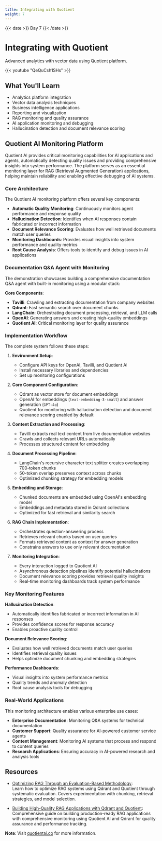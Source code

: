 ```yaml
---
title: Integrating with Quotient
weight: 7
---
```


{{< date >}} Day 7 {{< /date >}}

# Integrating with Quotient

Advanced analytics with vector data using Quotient platform.

{{< youtube "QeQuCsh1SHs" >}}

## What You'll Learn

- Analytics platform integration
- Vector data analysis techniques
- Business intelligence applications
- Reporting and visualization
- RAG monitoring and quality assurance
- AI application monitoring and debugging
- Hallucination detection and document relevance scoring

## Quotient AI Monitoring Platform

Quotient AI provides critical monitoring capabilities for AI applications and agents, automatically detecting quality issues and providing comprehensive insights into system performance. The platform serves as an essential monitoring layer for RAG (Retrieval Augmented Generation) applications, helping maintain reliability and enabling effective debugging of AI systems.

### Core Architecture

The Quotient AI monitoring platform offers several key components:

- **Automatic Quality Monitoring**: Continuously monitors agent performance and response quality
- **Hallucination Detection**: Identifies when AI responses contain fabricated or incorrect information
- **Document Relevance Scoring**: Evaluates how well retrieved documents match user queries
- **Monitoring Dashboards**: Provides visual insights into system performance and quality metrics
- **Root Cause Analysis**: Offers tools to identify and debug issues in AI applications

### Documentation Q&A Agent with Monitoring

The demonstration showcases building a comprehensive documentation Q&A agent with built-in monitoring using a modular stack:

**Core Components**:
- **Tavilli**: Crawling and extracting documentation from company websites
- **Qdrant**: Fast semantic search over document chunks
- **LangChain**: Orchestrating document processing, retrieval, and LLM calls
- **OpenAI**: Generating answers and creating high-quality embeddings
- **Quotient AI**: Critical monitoring layer for quality assurance

### Implementation Workflow

The complete system follows these steps:

1. **Environment Setup**:
   - Configure API keys for OpenAI, Tavilli, and Quotient AI
   - Install necessary libraries and dependencies
   - Set up monitoring configurations

2. **Core Component Configuration**:
   - Qdrant as vector store for document embeddings
   - OpenAI for embeddings (`text-embedding-3-small`) and answer generation (`GPT-4o`)
   - Quotient for monitoring with hallucination detection and document relevance scoring enabled by default

3. **Content Extraction and Processing**:
   - Tavilli extracts real text content from live documentation websites
   - Crawls and collects relevant URLs automatically
   - Processes structured content for embedding

4. **Document Processing Pipeline**:
   - LangChain's recursive character text splitter creates overlapping 700-token chunks
   - 50-token overlap preserves context across chunks
   - Optimized chunking strategy for embedding models

5. **Embedding and Storage**:
   - Chunked documents are embedded using OpenAI's embedding model
   - Embeddings and metadata stored in Qdrant collections
   - Optimized for fast retrieval and similarity search

6. **RAG Chain Implementation**:
   - Orchestrates question-answering process
   - Retrieves relevant chunks based on user queries
   - Formats retrieved content as context for answer generation
   - Constrains answers to use only relevant documentation

7. **Monitoring Integration**:
   - Every interaction logged to Quotient AI
   - Asynchronous detection pipelines identify potential hallucinations
   - Document relevance scoring provides retrieval quality insights
   - Real-time monitoring dashboards track system performance

### Key Monitoring Features

**Hallucination Detection**:
- Automatically identifies fabricated or incorrect information in AI responses
- Provides confidence scores for response accuracy
- Enables proactive quality control

**Document Relevance Scoring**:
- Evaluates how well retrieved documents match user queries
- Identifies retrieval quality issues
- Helps optimize document chunking and embedding strategies

**Performance Dashboards**:
- Visual insights into system performance metrics
- Quality trends and anomaly detection
- Root cause analysis tools for debugging

### Real-World Applications

This monitoring architecture enables various enterprise use cases:

- **Enterprise Documentation**: Monitoring Q&A systems for technical documentation
- **Customer Support**: Quality assurance for AI-powered customer service agents
- **Content Management**: Monitoring AI systems that process and respond to content queries
- **Research Applications**: Ensuring accuracy in AI-powered research and analysis tools

## Resources

- [Optimizing RAG Through an Evaluation-Based Methodology](https://qdrant.tech/articles/rapid-rag-optimization-with-qdrant-and-quotient/):  
  Learn how to optimize RAG systems using Qdrant and Quotient through systematic evaluation. Covers experimentation with chunking, retrieval strategies, and model selection.

- [Building High-Quality RAG Applications with Qdrant and Quotient](https://blog.quotientai.co/building-high-quality-rag-applications-with-qdrant-and-quotient/):  
  Comprehensive guide on building production-ready RAG applications with comprehensive monitoring using Quotient AI and Qdrant for quality assurance and performance tracking.

**Note**: Visit [quotientai.co](https://www.quotientai.co/) for more information.